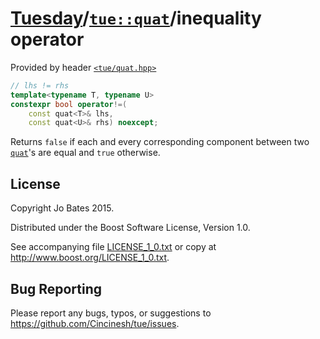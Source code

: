 [Tuesday](../../../README.md)/[`tue::quat`](../../headers/quat.md)/inequality operator
======================================================================================
Provided by header [`<tue/quat.hpp>`](../../headers/quat.md)

```c++
// lhs != rhs
template<typename T, typename U>
constexpr bool operator!=(
    const quat<T>& lhs,
    const quat<U>& rhs) noexcept;
```

Returns `false` if each and every corresponding component between two
[`quat`](../../headers/quat.md)'s are equal and `true` otherwise.

License
-------
Copyright Jo Bates 2015.

Distributed under the Boost Software License, Version 1.0.

See accompanying file [LICENSE_1_0.txt](../../../LICENSE_1_0.txt) or copy at
http://www.boost.org/LICENSE_1_0.txt.

Bug Reporting
-------------
Please report any bugs, typos, or suggestions to
https://github.com/Cincinesh/tue/issues.
